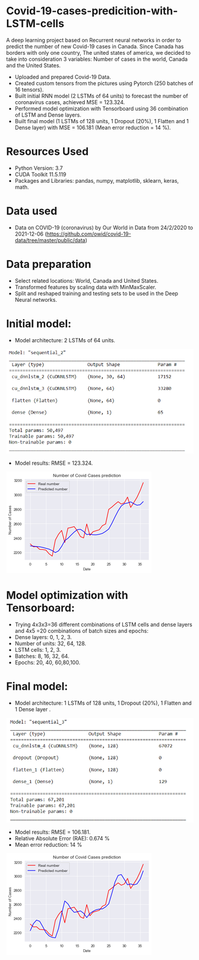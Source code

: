 # Covid-19-cases-predicition-with-LSTM-cells

A deep learning project based on Recurrent neural networks in order to predict the number of new Covid-19 cases in Canada.
Since Canada has borders with only one country, The united states of america, we decided to take into consideration 3 variables:
Number of cases in the world, Canada and the United States.

* Uploaded and prepared Covid-19 Data.
* Created custom tensors from the pictures using Pytorch (250 batches of 16 tensors).
* Built initial RNN model (2 LSTMs of 64 units) to forecast the number of coronavirus cases, achieved MSE =  123.324.
* Performed model optimization with Tensorboard using 36 combination of LSTM and Dense layers.
* Built final model (1 LSTMs of 128 units, 1 Dropout (20%), 1 Flatten and 1 Dense layer) with MSE = 106.181 (Mean error reduction = 14 %).


# Resources Used
* Python Version: 3.7
* CUDA Toolkit 11.5.119 
* Packages and Libraries: pandas, numpy, matplotlib, sklearn, keras, math.
# Data used
* Data on COVID-19 (coronavirus) by Our World in Data from 24/2/2020 to 2021-12-06 (https://github.com/owid/covid-19-data/tree/master/public/data)

# Data preparation
* Select related locations: World, Canada and United States.
* Transformed features by scaling data with MinMaxScaler.
* Split and reshaped training and testing sets to be used in the Deep Neural networks.

# Initial model:
* Model architecture: 2 LSTMs of 64 units.

![image 1](https://github.com/YoussefAithaddou/Covid-19-cases-predicition-with-LSTM-cells/blob/main/Initial_model.PNG)

* Model results: RMSE =  123.324.


![image 2](https://github.com/YoussefAithaddou/Covid-19-cases-predicition-with-LSTM-cells/blob/main/Initial_result.png)


# Model optimization with Tensorboard:
* Trying 4x3x3=36 different combinations of LSTM cells and dense layers and 4x5 =20 combinations of batch sizes and epochs:
* Dense layers: 0, 1, 2, 3.
* Number of units: 32, 64, 128.
* LSTM cells: 1, 2, 3.
* Batches: 8, 16, 32, 64.
* Epochs: 20, 40, 60,80,100.

# Final model:
* Model architecture: 1 LSTMs of 128 units, 1 Dropout (20%), 1 Flatten and 1 Dense layer .

![image 3](https://github.com/YoussefAithaddou/Covid-19-cases-predicition-with-LSTM-cells/blob/main/Final_model.PNG)

* Model results: RMSE =  106.181.
* Relative Absolute Error (RAE): 0.674 %
* Mean error reduction: 14 %

![image 4](https://github.com/YoussefAithaddou/Covid-19-cases-predicition-with-LSTM-cells/blob/main/Final_result.png)


